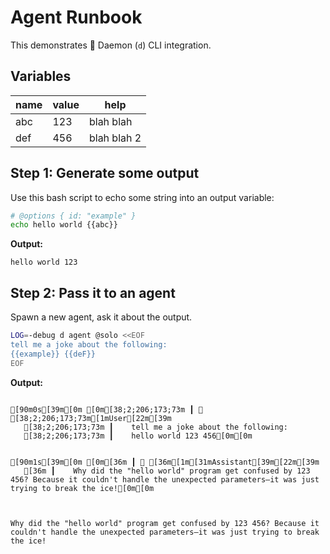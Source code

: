# Agent Runbook

This demonstrates 👺 Daemon (`d`) CLI integration.

## Variables

name|value|help
-|-|-
abc|123|blah blah
def|456|blah blah 2


## Step 1: Generate some output

Use this bash script to echo some string into an output variable:

```bash
# @options { id: "example" }
echo hello world {{abc}}
```

**Output:**
```
hello world 123  
```





## Step 2: Pass it to an agent

Spawn a new agent, ask it about the output.

```bash
LOG=-debug d agent @solo <<EOF
tell me a joke about the following:
{{example}} {{deF}}
EOF
```

**Output:**
```
  
[90m0s[39m[0m [0m[38;2;206;173;73m ┃ 🧑 [38;2;206;173;73m[1mUser[22m[39m  
   [38;2;206;173;73m ┃    tell me a joke about the following:  
   [38;2;206;173;73m ┃    hello world 123 456[0m[0m  
  
  
[90m1s[39m[0m [0m[36m ┃ 🤖 [36m[1m[31mAssistant[39m[22m[39m  
   [36m ┃    Why did the "hello world" program get confused by 123 456? Because it couldn't handle the unexpected parameters—it was just trying to break the ice![0m[0m  
  
  
  
Why did the "hello world" program get confused by 123 456? Because it couldn't handle the unexpected parameters—it was just trying to break the ice!  
```






